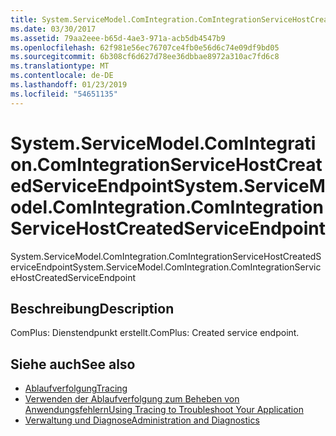 ```yaml
---
title: System.ServiceModel.ComIntegration.ComIntegrationServiceHostCreatedServiceEndpoint
ms.date: 03/30/2017
ms.assetid: 79aa2eee-b65d-4ae3-971a-acb5db4547b9
ms.openlocfilehash: 62f981e56ec76707ce4fb0e56d6c74e09df9bd05
ms.sourcegitcommit: 6b308cf6d627d78ee36dbbae8972a310ac7fd6c8
ms.translationtype: MT
ms.contentlocale: de-DE
ms.lasthandoff: 01/23/2019
ms.locfileid: "54651135"
---
```

# <a name="systemservicemodelcomintegrationcomintegrationservicehostcreatedserviceendpoint"></a><span data-ttu-id="a6ee3-102">System.ServiceModel.ComIntegration.ComIntegrationServiceHostCreatedServiceEndpoint</span><span class="sxs-lookup"><span data-stu-id="a6ee3-102">System.ServiceModel.ComIntegration.ComIntegrationServiceHostCreatedServiceEndpoint</span></span>
<span data-ttu-id="a6ee3-103">System.ServiceModel.ComIntegration.ComIntegrationServiceHostCreatedServiceEndpoint</span><span class="sxs-lookup"><span data-stu-id="a6ee3-103">System.ServiceModel.ComIntegration.ComIntegrationServiceHostCreatedServiceEndpoint</span></span>  
  
## <a name="description"></a><span data-ttu-id="a6ee3-104">Beschreibung</span><span class="sxs-lookup"><span data-stu-id="a6ee3-104">Description</span></span>  
 <span data-ttu-id="a6ee3-105">ComPlus: Dienstendpunkt erstellt.</span><span class="sxs-lookup"><span data-stu-id="a6ee3-105">ComPlus: Created service endpoint.</span></span>  
  
## <a name="see-also"></a><span data-ttu-id="a6ee3-106">Siehe auch</span><span class="sxs-lookup"><span data-stu-id="a6ee3-106">See also</span></span>
- [<span data-ttu-id="a6ee3-107">Ablaufverfolgung</span><span class="sxs-lookup"><span data-stu-id="a6ee3-107">Tracing</span></span>](../../../../../docs/framework/wcf/diagnostics/tracing/index.md)
- [<span data-ttu-id="a6ee3-108">Verwenden der Ablaufverfolgung zum Beheben von Anwendungsfehlern</span><span class="sxs-lookup"><span data-stu-id="a6ee3-108">Using Tracing to Troubleshoot Your Application</span></span>](../../../../../docs/framework/wcf/diagnostics/tracing/using-tracing-to-troubleshoot-your-application.md)
- [<span data-ttu-id="a6ee3-109">Verwaltung und Diagnose</span><span class="sxs-lookup"><span data-stu-id="a6ee3-109">Administration and Diagnostics</span></span>](../../../../../docs/framework/wcf/diagnostics/index.md)
